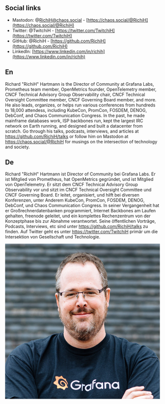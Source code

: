 ## Social links
* Mastodon: @RichiH@chaos.social - [https://chaos.social/@RichiH](https://chaos.social/@RichiH)
* Twitter: @TwitchiH - [https://twitter.com/TwitchiH](https://twitter.com/TwitchiH)
* GitHub: @RichiH - [https://github.com/RichiH](https://github.com/RichiH)
* LinkedIn: [https://www.linkedin.com/in/richih](https://www.linkedin.com/in/richih)

## En
Richard "RichiH" Hartmann is the Director of Community at Grafana Labs, Prometheus team member, OpenMetrics founder, OpenTelemetry member, CNCF Technical Advisory Group Observability chair, CNCF Technical Oversight Committee member, CNCF Governing Board member, and more.
He also leads, organizes, or helps run various conferences from hundreds to 18,000 attendess, including KubeCon, PromCon, FOSDEM, DENOG, DebConf, and Chaos Communication Congress.
In the past, he made mainframe databases work, ISP backbones run, kept the largest IRC network on Earth running, and designed and built a datacenter from scratch.
Go through his talks, podcasts, interviews, and articles at https://github.com/RichiH/talks or follow him on Mastodon at https://chaos.social/@RichiH for musings on the intersection of technology and society.

## De
Richard "RichiH" Hartmann ist Director of Community bei Grafana Labs. Er ist Mitglied von Prometheus, hat OpenMetrics gegründet, und ist Mitglied von OpenTelemetry.
Er sitzt dem CNCF Technical Advisory Group Observability vor und sitzt im CNCF Technical Oversight Committee und CNCF Governing Board.
Er leitet, organisiert, und hilft bei diversen Konferenzen, unter Anderem KubeCon, PromCon, FOSDEM, DENOG, DebConf, und Chaos Communication Congress.
In seiner Vergangenheit hat er Großrechnerdatenbanken programmiert, Internet Backbones am Laufen gehalten, freenode geleitet, und ein komplettes Rechenzentrum von der Konzeptphase bis zur Abnahme verantwortet.
Seine öffentlichen Vorträge, Podcasts, Interviews, etc sind unter https://github.com/RichiH/talks zu finden.
Auf Twitter geht es unter https://twitter.com/TwitchiH primär um die Intersektion von Gesellschaft und Technologie.

![](richih.jpg)
